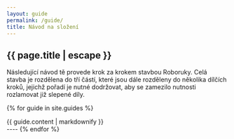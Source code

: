 ```yaml
---
layout: guide
permalink: /guide/
title: Návod na složení
---
```


## {{ page.title | escape }}

Následující návod tě provede krok za krokem stavbou Roboruky. Celá stavba je rozdělena do tří částí, které jsou dále rozděleny do několika dílčích kroků, jejichž pořadí je nutné dodržovat, aby se zamezilo nutnosti rozlamovat již slepené díly.

{% for guide in site.guides %}
<div id="{{ guide.name }}" class="section">
    {{ guide.content | markdownify }}
</div>
----
{% endfor %}

 